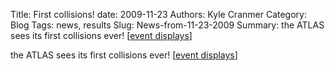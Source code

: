 Title: First collisions!
date: 2009-11-23
Authors: Kyle Cranmer
Category: Blog
Tags: news, results
Slug: News-from-11-23-2009
Summary:  the ATLAS sees its first collisions ever!  [<a href="https//twiki.cern.ch/twiki/bin/view/Atlas/EventDisplay2009PublicResults">event displays</a>]



 the ATLAS sees its first collisions ever!  [<a href="https//twiki.cern.ch/twiki/bin/view/Atlas/EventDisplay2009PublicResults">event displays</a>]

